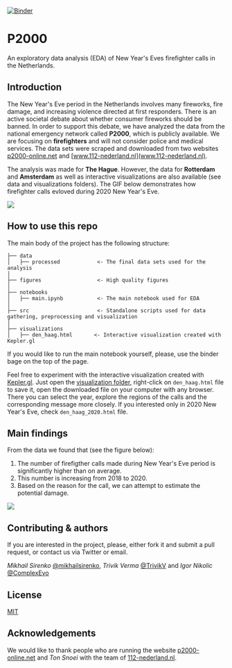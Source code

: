 [![Binder](https://mybinder.org/badge_logo.svg)](https://mybinder.org/v2/gh/mikhailsirenko/P2000/master?filepath=notebooks%2Fmain.ipynb)

# P2000
An exploratory data analysis (EDA) of New Year's Eves firefighter calls in the Netherlands.

## Introduction
The New Year's Eve period in the Netherlands involves many fireworks, fire damage, and increasing violence directed at first responders. There is an active societal debate about whether consumer fireworks should be banned. In order to support this debate, we have analyzed the data from the national emergency network called __P2000__, which is publicly available. We are focusing on __firefighters__ and will not consider police and medical services. The data sets were scraped and downloaded from two websites [p2000-online.net](http://p2000-online.net/) and [www.112-nederland.nl](www.112-nederland.nl).

The analysis was made for __The Hague__. However, the data for __Rotterdam__ and __Amsterdam__ as well as interactive visualizations are also available (see data and visualizations folders). The GIF below demonstrates how firefighter calls evloved during 2020 New Year's Eve.  

![](https://github.com/mikhailsirenko/P2000/blob/master/visualizations/den_haag_2020.gif)

## How to use this repo
The main body of the project has the following structure:
```
├── data
│   ├── processed            <- The final data sets used for the analysis
│
├── figures                  <- High quality figures 
│
├── notebooks                
│   ├── main.ipynb           <- The main notebook used for EDA
│
├── src                      <- Standalone scripts used for data gathering, preprocessing and visualization
│
├── visualizations            
│   ├── den_haag.html       <- Interactive visualization created with Kepler.gl
```

If you would like to run the main notebook yourself, please, use the binder bage on the top of the page.

Feel free to experiment with the interactive visualization created with [Kepler.gl](https://kepler.gl). Just open the [visualization folder](https://github.com/mikhailsirenko/P2000/tree/master/visualizations), right-click on `den_haag.html` file to save it, open the downloaded file on your computer with any browser. There you can select the year, explore the regions of the calls and the corresponding message more closely. If you interested only in 2020 New Year's Eve, check `den_haag_2020.html` file.

## Main findings
From the data we found that (see the figure below):
1. The number of firefigther calls made during New Year's Eve period is significantly higher than on average.
2. This number is increasing from 2018 to 2020.   
3. Based on the reason for the call, we can attempt to estimate the potential damage.

![](https://github.com/mikhailsirenko/P2000/blob/master/figures/fig5.png)

## Contributing & authors
If you are interested in the project, please, either fork it and submit a pull request, or contact us via Twitter or email.

_Mikhail Sirenko_ [@mikhailsirenko](https://twitter.com/mikhailsirenko), _Trivik Verma_ [@TrivikV](https://twitter.com/TrivikV) and _Igor Nikolic_ [@ComplexEvo](https://twitter.com/ComplexEvo)

## License
[MIT](https://opensource.org/licenses/MIT)

## Acknowledgements
We would like to thank people who are running the website [p2000-online.net](https://p2000-online.net) and _Ton Snoei_ with the team of [112-nederland.nl](https://112-nederland.nl).
